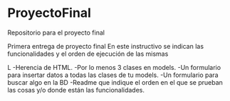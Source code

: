 # ProyectoFinal
Repositorio para el proyecto final

Primera entrega de proyecto final
En este instructivo se indican las funcionalidades y el orden de ejecución de las mismas

L
-Herencia de HTML.
-Por lo menos 3 clases en models.
-Un formulario para insertar datos a todas las clases de tu models.
-Un formulario para buscar algo en la BD
-Readme que indique el orden en el que se prueban las cosas y/o donde están las funcionalidades.
